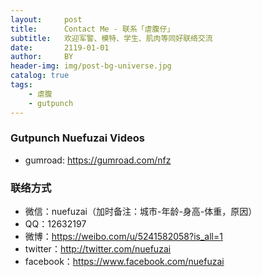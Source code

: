 ```yaml
---
layout:     post
title:      Contact Me - 联系「虐腹仔」
subtitle:   欢迎军警、模特、学生、肌肉等同好联络交流
date:       2119-01-01
author:     BY
header-img: img/post-bg-universe.jpg
catalog: true
tags:
    - 虐腹
    - gutpunch
---
```


### Gutpunch Nuefuzai Videos
- gumroad: https://gumroad.com/nfz


### 联络方式
- 微信：nuefuzai（加时备注：城市-年龄-身高-体重，原因）
- QQ：12632197
- 微博：https://weibo.com/u/5241582058?is_all=1
- twitter：http://twitter.com/nuefuzai
- facebook：https://www.facebook.com/nuefuzai
